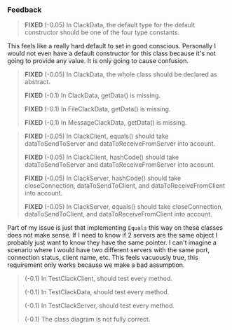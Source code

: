 ### Feedback
> **FIXED** (-0.05) In ClackData, the default type for the default constructor should be one of the four type constants.

This feels like a really hard default to set in good conscious. 
Personally I would not even have a default constructor
for this class because it's not going to provide any value. 
It is only going to cause confusion.

> **FIXED** (-0.05) In ClackData, the whole class should be declared as abstract.
>
> **FIXED** (-0.1) In ClackData, getData() is missing.
>
> **FIXED** (-0.1) In FileClackData, getData() is missing.
>
> **FIXED** (-0.1) In MessageClackData, getData() is missing.

> **FIXED** (-0.05) In ClackClient, equals() should take dataToSendToServer and dataToReceiveFromServer into account.
>
> **FIXED** (-0.05) In ClackClient, hashCode() should take dataToSendToServer and dataToReceiveFromServer into account.
>
> **FIXED** (-0.05) In ClackServer, hashCode() should take closeConnection, dataToSendToClient, and dataToReceiveFromClient into account.
>
> **FIXED** (-0.05) In ClackServer, equals() should take closeConnection, dataToSendToClient, and dataToReceiveFromClient into account.

Part of my issue is just that implementing `Equals` this way on these classes does not make sense. 
If I need to know if 2 servers are the same object I probably just want to know they have the same pointer.
I can't imagine a scenario where I would have two different servers with the same port, connection status, client name, etc.
This feels vacuously true, this requirement only works because we make a bad assumption.

> (-0.1) In TestClackClient, should test every method.
>
> (-0.1) In TestClackData, should test every method.
>
> (-0.1) In TestClackServer, should test every method.
>
> (-0.1) The class diagram is not fully correct.
